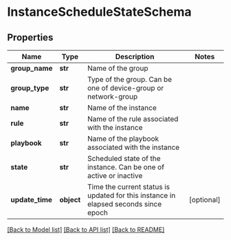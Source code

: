 # InstanceScheduleStateSchema

## Properties
Name | Type | Description | Notes
------------ | ------------- | ------------- | -------------
**group_name** | **str** | Name of the group | 
**group_type** | **str** | Type of the group. Can be one of device-group or network-group | 
**name** | **str** | Name of the instance | 
**rule** | **str** | Name of the rule associated with the instance | 
**playbook** | **str** | Name of the playbook associated with the instance | 
**state** | **str** | Scheduled state of the instance. Can be one of active or inactive | 
**update_time** | **object** | Time the current status is updated for this instance in elapsed seconds since epoch | [optional] 

[[Back to Model list]](../README.md#documentation-for-models) [[Back to API list]](../README.md#documentation-for-api-endpoints) [[Back to README]](../README.md)


